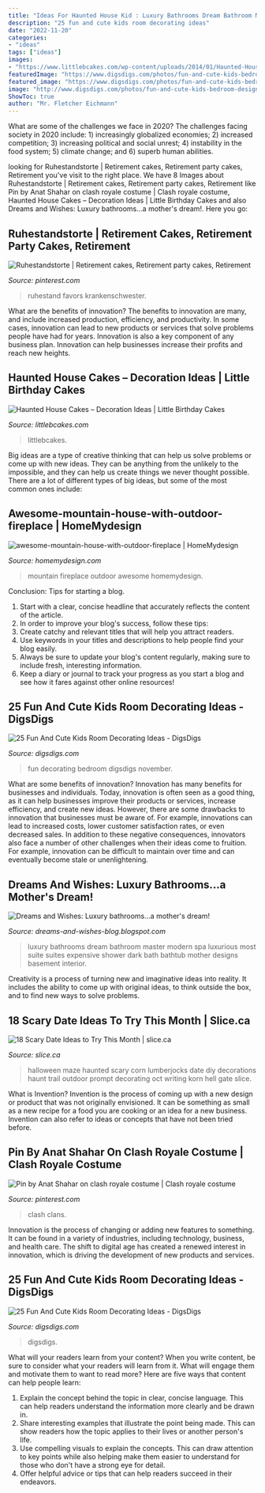 ```yaml
---
title: "Ideas For Haunted House Kid : Luxury Bathrooms Dream Bathroom Master Modern Spa Luxurious Most Suite Suites Expensive Shower Dark Bath Bathtub Mother Designs Basement Interior"
description: "25 fun and cute kids room decorating ideas"
date: "2022-11-20"
categories:
- "ideas"
tags: ["ideas"]
images:
- "https://www.littlebcakes.com/wp-content/uploads/2014/01/Haunted-House-Cake-Images-768x1024.jpg"
featuredImage: "https://www.digsdigs.com/photos/fun-and-cute-kids-bedroom-designs-14.jpg"
featured_image: "https://www.digsdigs.com/photos/fun-and-cute-kids-bedroom-designs-14.jpg"
image: "http://www.digsdigs.com/photos/fun-and-cute-kids-bedroom-designs-18-554x738.jpg"
ShowToc: true
author: "Mr. Fletcher Eichmann"
---
```



What are some of the challenges we face in 2020?
The challenges facing society in 2020 include: 1) increasingly globalized economies; 2) increased competition; 3) increasing political and social unrest; 4) instability in the food system; 5) climate change; and 6) superb human abilities.

	

		
looking for Ruhestandstorte | Retirement cakes, Retirement party cakes, Retirement you've visit to the right place. We have 8 Images about Ruhestandstorte | Retirement cakes, Retirement party cakes, Retirement like Pin by Anat Shahar on clash royale costume | Clash royale costume, Haunted House Cakes – Decoration Ideas | Little Birthday Cakes and also Dreams and Wishes: Luxury bathrooms...a mother&#039;s dream!. Here you go:
		
    
## Ruhestandstorte | Retirement Cakes, Retirement Party Cakes, Retirement

<img loading=lazy src="https://i.pinimg.com/736x/8c/cd/00/8ccd00813bf66352508ac9c393a8fbe3.jpg" onerror="this.onerror=null;this.src='https://tse2.mm.bing.net/th?id=OIP.zW5nPX9CujgIkgNE8dukaQHaJ3&amp;pid=15.1';" alt="Ruhestandstorte | Retirement cakes, Retirement party cakes, Retirement">

_Source: pinterest.com_

>ruhestand favors krankenschwester. 

	

What are the benefits of innovation?
The benefits to innovation are many, and include increased production, efficiency, and productivity. In some cases, innovation can lead to new products or services that solve problems people have had for years. Innovation is also a key component of any business plan. Innovation can help businesses increase their profits and reach new heights.

    
## Haunted House Cakes – Decoration Ideas | Little Birthday Cakes

<img loading=lazy src="https://www.littlebcakes.com/wp-content/uploads/2014/01/Haunted-House-Cake-Images-768x1024.jpg" onerror="this.onerror=null;this.src='https://tse2.mm.bing.net/th?id=OIP.fEWUwsz4UUffH58KphqPGQHaJ4&amp;pid=15.1';" alt="Haunted House Cakes – Decoration Ideas | Little Birthday Cakes">

_Source: littlebcakes.com_

>littlebcakes. 

	

Big ideas are a type of creative thinking that can help us solve problems or come up with new ideas. They can be anything from the unlikely to the impossible, and they can help us create things we never thought possible. There are a lot of different types of big ideas, but some of the most common ones include: 

    
## Awesome-mountain-house-with-outdoor-fireplace | HomeMydesign

<img loading=lazy src="https://homemydesign.com/wp-content/uploads/2014/08/awesome-mountain-house-with-outdoor-fireplace.jpg" onerror="this.onerror=null;this.src='https://tse1.mm.bing.net/th?id=OIP.hTwokhbwU8ddYeveQ6DjlgHaMd&amp;pid=15.1';" alt="awesome-mountain-house-with-outdoor-fireplace | HomeMydesign">

_Source: homemydesign.com_

>mountain fireplace outdoor awesome homemydesign. 

	

Conclusion: Tips for starting a blog.
1. Start with a clear, concise headline that accurately reflects the content of the article.
2. In order to improve your blog's success, follow these tips: 
3. Create catchy and relevant titles that will help you attract readers. 
4. Use keywords in your titles and descriptions to help people find your blog easily. 
5. Always be sure to update your blog's content regularly, making sure to include fresh, interesting information. 
6. Keep a diary or journal to track your progress as you start a blog and see how it fares against other online resources!

    
## 25 Fun And Cute Kids Room Decorating Ideas - DigsDigs

<img loading=lazy src="http://www.digsdigs.com/photos/fun-and-cute-kids-bedroom-designs-18-554x738.jpg" onerror="this.onerror=null;this.src='https://tse4.mm.bing.net/th?id=OIP.PEFXmhpR5wZ87wjCCAzRqgHaJ3&amp;pid=15.1';" alt="25 Fun And Cute Kids Room Decorating Ideas - DigsDigs">

_Source: digsdigs.com_

>fun decorating bedroom digsdigs november. 

	

What are some benefits of innovation?
Innovation has many benefits for businesses and individuals. Today, innovation is often seen as a good thing, as it can help businesses improve their products or services, increase efficiency, and create new ideas. However, there are some drawbacks to innovation that businesses must be aware of. For example, innovations can lead to increased costs, lower customer satisfaction rates, or even decreased sales. In addition to these negative consequences, innovators also face a number of other challenges when their ideas come to fruition. For example, innovation can be difficult to maintain over time and can eventually become stale or unenlightening.

    
## Dreams And Wishes: Luxury Bathrooms...a Mother&#039;s Dream!

<img loading=lazy src="http://4.bp.blogspot.com/-jXXZIjBTez8/UTo1sWWoI9I/AAAAAAAAEfA/9uGH67vx9CU/s1600/luxury+bathroom+marquetteturner.jpg" onerror="this.onerror=null;this.src='https://tse2.mm.bing.net/th?id=OIP.HhgjWA-HfTQgKVgydjIBQQHaEz&amp;pid=15.1';" alt="Dreams and Wishes: Luxury bathrooms...a mother&#039;s dream!">

_Source: dreams-and-wishes-blog.blogspot.com_

>luxury bathrooms dream bathroom master modern spa luxurious most suite suites expensive shower dark bath bathtub mother designs basement interior. 

	

Creativity is a process of turning new and imaginative ideas into reality. It includes the ability to come up with original ideas, to think outside the box, and to find new ways to solve problems.

    
## 18 Scary Date Ideas To Try This Month | Slice.ca

<img loading=lazy src="http://media.slice.ca/imageserve/wp-content/uploads/sites/5/2015/10/halloween-date-ideas-5/x.jpg" onerror="this.onerror=null;this.src='https://tse4.mm.bing.net/th?id=OIP.M84Tp6i2PISZa95F2LtoYQHaJ4&amp;pid=15.1';" alt="18 Scary Date Ideas to Try This Month | slice.ca">

_Source: slice.ca_

>halloween maze haunted scary corn lumberjocks date diy decorations haunt trail outdoor prompt decorating oct writing korn hell gate slice. 

	

What is Invention?
Invention is the process of coming up with a new design or product that was not originally envisioned. It can be something as small as a new recipe for a food you are cooking or an idea for a new business. Invention can also refer to ideas or concepts that have not been tried before.

    
## Pin By Anat Shahar On Clash Royale Costume | Clash Royale Costume

<img loading=lazy src="https://i.pinimg.com/736x/67/e9/49/67e949f246e06bb013636c877adc9ab7--clash-royale.jpg" onerror="this.onerror=null;this.src='https://tse1.mm.bing.net/th?id=OIP.8QJL1UAZHwf3nrVDTHaV2gHaJ3&amp;pid=15.1';" alt="Pin by Anat Shahar on clash royale costume | Clash royale costume">

_Source: pinterest.com_

>clash clans. 

	

Innovation is the process of changing or adding new features to something. It can be found in a variety of industries, including technology, business, and health care. The shift to digital age has created a renewed interest in innovation, which is driving the development of new products and services.

    
## 25 Fun And Cute Kids Room Decorating Ideas - DigsDigs

<img loading=lazy src="https://www.digsdigs.com/photos/fun-and-cute-kids-bedroom-designs-14.jpg" onerror="this.onerror=null;this.src='https://tse1.mm.bing.net/th?id=OIP.WsRv-lLDdwN-FuLoIqRSgQHaJ4&amp;pid=15.1';" alt="25 Fun And Cute Kids Room Decorating Ideas - DigsDigs">

_Source: digsdigs.com_

>digsdigs. 

	

What will your readers learn from your content?
When you write content, be sure to consider what your readers will learn from it. What will engage them and motivate them to want to read more? Here are five ways that content can help people learn: 
1. Explain the concept behind the topic in clear, concise language. This can help readers understand the information more clearly and be drawn in.
2. Share interesting examples that illustrate the point being made. This can show readers how the topic applies to their lives or another person's life. 
3. Use compelling visuals to explain the concepts. This can draw attention to key points while also helping make them easier to understand for those who don't have a strong eye for detail. 
4. Offer helpful advice or tips that can help readers succeed in their endeavors.

